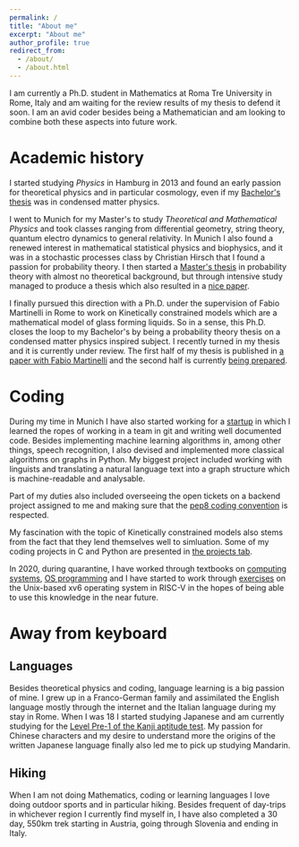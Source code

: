 ```yaml
---
permalink: /
title: "About me"
excerpt: "About me"
author_profile: true
redirect_from: 
  - /about/
  - /about.html
---
```


I am currently a Ph.D. student in Mathematics at Roma Tre University in Rome, Italy and am
waiting for the review results of my thesis to defend it soon. I am an avid
coder besides being a Mathematician and am looking to combine both these
aspects into future work.

Academic history
=====
I started studying _Physics_ in Hamburg in 2013 and found an early passion for
theoretical physics and in particular cosmology, even if my [Bachelor's
thesis](/theses/bachelor-thesis) was in condensed matter physics.

I went to Munich for my Master's to study _Theoretical and Mathematical
Physics_ and took classes ranging from differential geometry, string theory,
 quantum electro dynamics to general relativity. In Munich I also found
 a renewed interest in mathematical statistical physics and biophysics,
 and it was in a stochastic processes class by Christian Hirsch that I
 found a passion for probability theory. I then started a [Master's
 thesis](/theses/master-thesis) in probability theory with almost no
 theoretical background, but through intensive study managed to produce
 a thesis which also resulted
in a [nice
paper](/publication/2021-weakly-reinforced-polya-urns-on-countable-networks).

I finally pursued this direction with a Ph.D. under the supervision of Fabio
Martinelli in Rome to work on Kinetically constrained models which are a
mathematical model of glass forming liquids. So in a sense, this Ph.D. closes
the loop to my Bachelor's by being a probability theory thesis on a condensed
matter physics inspired subject. I recently turned in my thesis and it is
currently under review. The first half of my thesis is published in [a paper
with Fabio
Martinelli](/publication/2022-on-a-front-evolution-problem-for-the-multidimensional-east-model)
and the second half is currently [being prepared](/publication/2022-multicolour-east-model).

Coding
=====
During my time in Munich I have also started working for a
[startup](https://cognostics.de/) in which I
learned the ropes of working in a team in git and writing well documented code.
Besides implementing machine learning algorithms in, among other things, speech
recognition, I also devised and implemented more classical algorithms on
graphs in Python. My biggest project included working with linguists and translating a
natural language text into a graph structure which is machine-readable and
analysable.

Part of my duties also included overseeing the open tickets on a backend
project assigned to me and making sure that the [pep8 coding
convention](https://pep8.org/) is respected.

My fascination with the topic of Kinetically constrained models also stems
from the fact that they lend themselves well to simluation. Some of my coding
projects in C and Python are presented in [the projects tab](/projects).

In 2020, during quarantine, I have worked through textbooks on [computing
systems](https://highered.mheducation.com/sites/0072467509/index.html), [OS
programming](https://pages.cs.wisc.edu/~remzi/OSTEP/) and I have started to
work through [exercises](https://pdos.csail.mit.edu/6.828/2020/labs/) on the
Unix-based xv6 operating system in RISC-V in the hopes of being able to use
this knowledge in the near future.

Away from keyboard
=====

Languages
-----
Besides theoretical physics and coding, language learning is a big passion of
mine. I grew up in a Franco-German family and assimilated the English language
mostly through the internet and the Italian language during my stay in Rome.
When I was 18 I started studying Japanese and am currently studying for the
[Level Pre-1 of the Kanji aptitude
test](https://en.wikipedia.org/wiki/Kanji_Kentei#Level_Pre-1). My passion for
Chinese characters and my desire to understand more the origins of the written
Japanese language finally also led me to pick up studying Mandarin.

Hiking
-----
When I am not doing Mathematics, coding or learning languages I love doing
outdoor sports and in particular hiking. Besides frequent of day-trips in
whichever region I currently find myself in, I have also completed a 30
day, 550km trek starting in Austria, going through Slovenia and ending in Italy.
